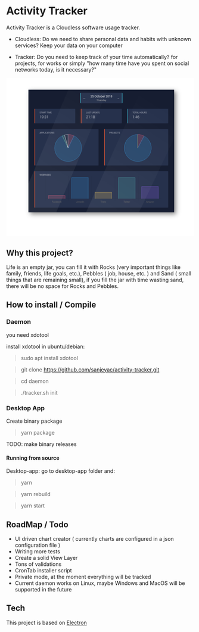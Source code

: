 # Activity Tracker

Activity Tracker is a Cloudless software usage tracker.

- Cloudless: Do we need to share personal data and habits with unknown services? Keep your data on your computer

- Tracker: Do you need to keep track of your time automatically? for projects, for works or simply "how many time have you spent on social networks today, is it necessary?"

![Alt text](docs/screens/screen.png?raw=true "Screenshot")

## Why this project?

Life is an empty jar, you can fill it with Rocks (very important things like family, friends, life goals, etc.), Pebbles ( job, house, etc. ) and Sand ( small things that are remaining small), if you fill the jar with time wasting sand, there will be no space for Rocks and Pebbles.

## How to install / Compile
### Daemon

you need xdotool

install xdotool in ubuntu/debian:

> sudo apt install xdotool

> git clone https://github.com/sanjeyac/activity-tracker.git

> cd daemon

> ./tracker.sh init

### Desktop App

Create binary package

> yarn package

TODO: make binary releases

####  Running from source

Desktop-app: go to desktop-app folder and:

> yarn

> yarn rebuild

> yarn start

## RoadMap / Todo

- UI driven chart creator ( currently charts are configured in a json configuration file )
- Writing more tests
- Create a solid View Layer
- Tons of validations
- CronTab installer script
- Private mode, at the moment everything will be tracked
- Current daemon works on Linux, maybe Windows and MacOS will be supported in the future

## Tech

This project is based on [Electron](https://github.com/electron/electron)